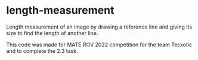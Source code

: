 # length-measurement
Length measurement of an image by drawing a reference line and giving its size to find the length of another line.


This code was made for MATE ROV 2022 competition for the team Tecxotic and to complete the 2.3 task.
